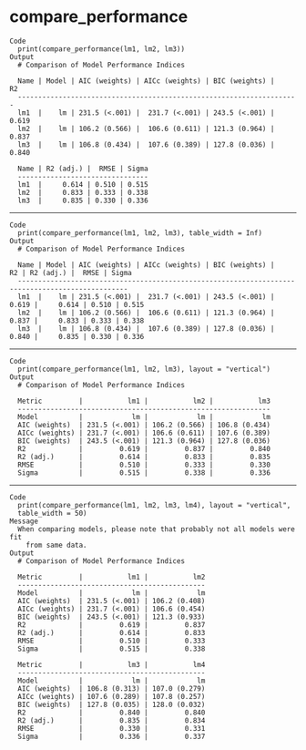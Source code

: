 # compare_performance

    Code
      print(compare_performance(lm1, lm2, lm3))
    Output
      # Comparison of Model Performance Indices
      
      Name | Model | AIC (weights) | AICc (weights) | BIC (weights) |    R2
      ---------------------------------------------------------------------
      lm1  |    lm | 231.5 (<.001) |  231.7 (<.001) | 243.5 (<.001) | 0.619
      lm2  |    lm | 106.2 (0.566) |  106.6 (0.611) | 121.3 (0.964) | 0.837
      lm3  |    lm | 106.8 (0.434) |  107.6 (0.389) | 127.8 (0.036) | 0.840
      
      Name | R2 (adj.) |  RMSE | Sigma
      --------------------------------
      lm1  |     0.614 | 0.510 | 0.515
      lm2  |     0.833 | 0.333 | 0.338
      lm3  |     0.835 | 0.330 | 0.336

---

    Code
      print(compare_performance(lm1, lm2, lm3), table_width = Inf)
    Output
      # Comparison of Model Performance Indices
      
      Name | Model | AIC (weights) | AICc (weights) | BIC (weights) |    R2 | R2 (adj.) |  RMSE | Sigma
      -------------------------------------------------------------------------------------------------
      lm1  |    lm | 231.5 (<.001) |  231.7 (<.001) | 243.5 (<.001) | 0.619 |     0.614 | 0.510 | 0.515
      lm2  |    lm | 106.2 (0.566) |  106.6 (0.611) | 121.3 (0.964) | 0.837 |     0.833 | 0.333 | 0.338
      lm3  |    lm | 106.8 (0.434) |  107.6 (0.389) | 127.8 (0.036) | 0.840 |     0.835 | 0.330 | 0.336

---

    Code
      print(compare_performance(lm1, lm2, lm3), layout = "vertical")
    Output
      # Comparison of Model Performance Indices
      
      Metric         |           lm1 |           lm2 |           lm3
      --------------------------------------------------------------
      Model          |            lm |            lm |            lm
      AIC (weights)  | 231.5 (<.001) | 106.2 (0.566) | 106.8 (0.434)
      AICc (weights) | 231.7 (<.001) | 106.6 (0.611) | 107.6 (0.389)
      BIC (weights)  | 243.5 (<.001) | 121.3 (0.964) | 127.8 (0.036)
      R2             |         0.619 |         0.837 |         0.840
      R2 (adj.)      |         0.614 |         0.833 |         0.835
      RMSE           |         0.510 |         0.333 |         0.330
      Sigma          |         0.515 |         0.338 |         0.336

---

    Code
      print(compare_performance(lm1, lm2, lm3, lm4), layout = "vertical",
      table_width = 50)
    Message
      When comparing models, please note that probably not all models were fit
        from same data.
    Output
      # Comparison of Model Performance Indices
      
      Metric         |           lm1 |           lm2
      ----------------------------------------------
      Model          |            lm |            lm
      AIC (weights)  | 231.5 (<.001) | 106.2 (0.408)
      AICc (weights) | 231.7 (<.001) | 106.6 (0.454)
      BIC (weights)  | 243.5 (<.001) | 121.3 (0.933)
      R2             |         0.619 |         0.837
      R2 (adj.)      |         0.614 |         0.833
      RMSE           |         0.510 |         0.333
      Sigma          |         0.515 |         0.338
      
      Metric         |           lm3 |           lm4
      ----------------------------------------------
      Model          |            lm |            lm
      AIC (weights)  | 106.8 (0.313) | 107.0 (0.279)
      AICc (weights) | 107.6 (0.289) | 107.8 (0.257)
      BIC (weights)  | 127.8 (0.035) | 128.0 (0.032)
      R2             |         0.840 |         0.840
      R2 (adj.)      |         0.835 |         0.834
      RMSE           |         0.330 |         0.331
      Sigma          |         0.336 |         0.337

